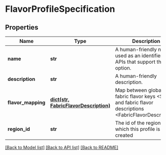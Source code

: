 # FlavorProfileSpecification

## Properties
Name | Type | Description | Notes
------------ | ------------- | ------------- | -------------
**name** | **str** | A human-friendly name used as an identifier in APIs that support this option. | 
**description** | **str** | A human-friendly description. | [optional] 
**flavor_mapping** | [**dict(str, FabricFlavorDescription)**](FabricFlavorDescription.md) | Map between global fabric flavor keys &lt;String&gt; and fabric flavor descriptions &lt;FabricFlavorDescription&gt;  | 
**region_id** | **str** | The id of the region for which this profile is created | 

[[Back to Model list]](../README.md#documentation-for-models) [[Back to API list]](../README.md#documentation-for-api-endpoints) [[Back to README]](../README.md)


